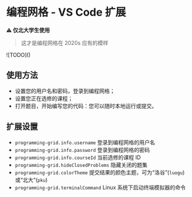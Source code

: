# 编程网格 - VS Code 扩展

**:warning: 仅北大学生使用**

> 这才是编程网格在 2020s 应有的模样

!\[TODO\]\(\)

## 使用方法

- 设置您的用户名和密码，登录到编程网格；
- 设置您正在选修的课程；
- 打开题目，开始编写您的代码：您可以随时本地运行或提交。

## 扩展设置

- `programming-grid.info.username` 登录到编程网格的用户名
- `programming-grid.info.password` 登录到编程网格的密码
- `programming-grid.info.courseId` 当前选修的课程 ID
- `programming-grid.hideClosedProblems` 隐藏关闭的题集
- `programming-grid.colorTheme` 提交结果的颜色主题，可为“洛谷”(`luogu`)或“北大”(`pku`)
- `programming-grid.terminalCommand` Linux 系统下启动终端模拟器的命令